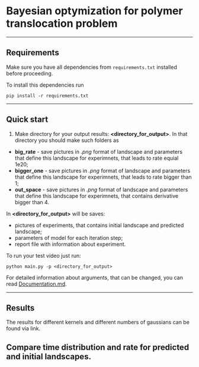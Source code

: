 # Bayesian optymization for polymer translocation problem
-----------------------------------------------------------

## Requirements

Make sure you have all dependencies from `requirements.txt` installed before proceeding. 

To install this dependencies run 

```
pip install -r requirements.txt
```

------------------------------------------------------------
## Quick start

1) Make directory for your output results: **<directory_for_output>**. In that directory you should make such folders as
 
 - **big_rate** - save pictures in *.png* format of landscape and parameters that define this landscape for experimnets, that leads to rate equial 1e20;
 - **bigger_one** - save pictures in *.png* format of landscape and parameters that define this landscape for experimnets, that leads to rate bigger than 1;
 - **out_space** - save pictures in *.png* format of landscape and parameters that define this landscape for experimnets, that contains derivative bigger than 4.

In **<directory_for_output>** will be saves:

 - pictures of experiments, that contains initial landscape and predicted landscape;
 - parameters of model for each iteration step;
 - report file with information about experiment.


To run your test video just run:

```
python main.py -p <directory_for_output>
```

For detailed information about arguments, that can be changed, you can read [Documentation.md]().

-------------------------------------------------------------
## Results

The results for different kernels and different numbers of gaussians can be found via link.

## Compare time distribution and rate for predicted and initial landscapes.


